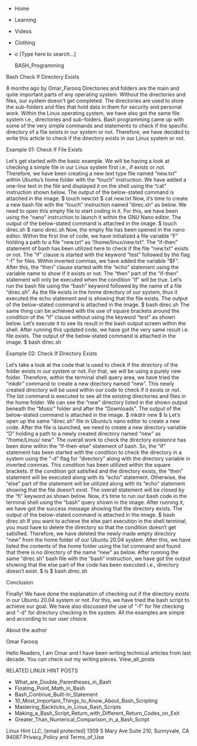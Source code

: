 





















































* Home
* Learning
* Videos
* Clothing
*
  o [Type here to search...]


   BASH_Programming


Bash Check If Directory Exists

8 months ago
by Omar_Farooq
Directories and folders are the main and quite important parts of any operating
system. Without the directories and files, our system doesn’t get completed.
The directories are used to store the sub-folders and files that hold data in
them for security and personal work. Within the Linux operating system, we have
also got the same file system i.e., directories and sub-folders. Bash
programming came up with some of the very simple commands and statements to
check if the specific directory of a file exists in our system or not.
Therefore, we have decided to write this article to check if the directory
exists in our Linux system or not.

Example 01: Check If File Exists

Let’s get started with the basic example. We will be having a look at checking
a simple file in our Linux system first i.e., if exists or not. Therefore, we
have been creating a new text type file named “new.txt” within Ubuntu’s home
folder with the “touch” instruction. We have added a one-line text in the file
and displayed it on the shell using the “cat” instruction shown below. The
output of the below-stated command is attached in the image.
$ touch new.txt
$ cat new.txt
Now, it’s time to create a new bash file with the “touch” instruction named
“direc.sh” as below. We need to open this empty file to start coding in it. For
this, we have been using the “nano” instruction to launch it within the GNU
Nano editor. The output of the below-stated command is attached in the image.
$ touch direc.sh
$ nano direc.sh
Now, the empty file has been opened in the nano editor. Within the first line
of code, we have initialized a file variable “F” holding a path to a file
“new.txt” as “/home/linux/new.txt”. The “if-then” statement of bash has been
utilized here to check if the file “new.txt” exists or not. The “if” clause is
started with the keyword “test” followed by the flag “-f” for files. Within
inverted commas, we have added the variable “$F”. After this, the “then” clause
started with the “echo” statement using the variable name to show if it exists
or not. The “then” part of the “if-then” statement will only be executed when
the condition “if” will be true.
Let’s run the bash file using the “bash” keyword followed by the name of a file
“direc.sh”. As the file exists in the home directory of our system, thus it
executed the echo statement and is showing that the file exists. The output of
the below-stated command is attached in the image.
$ bash direc.sh
The same thing can be achieved with the use of square brackets around the
condition of the “if” clause without using the keyword “test” as shown below.
Let’s execute it to see its result in the bash output screen within the shell.
After running this updated code, we have got the very same result i.e. file
exists. The output of the below-stated command is attached in the image.
$ bash direc.sh

Example 02: Check If Directory Exists

Let’s take a look at the code that is used to check if the directory of the
folder exists in our system or not. For that, we will be using a purely new
folder. Therefore, within the terminal shell query area, we have tried the
“mkdir” command to create a new directory named “new”. This newly created
directory will be used within our code to check if it exists or not. The list
command is executed to see all the existing directories and files in the home
folder. We can see the “new” directory listed in the shown output beneath the
“Music” folder and after the “Downloads”. The output of the below-stated
command is attached in the image.
$ mkdrir new
$ ls
Let’s open up the same “direc.sh” file in Ubuntu’s nano editor to create a new
code. After the file is launched, we need to create a new directory variable
“D” holding a path to a newly created directory named “new” as “/home/Linux/
new”. The overall work to check the directory existence has been done within
the “if-then-else” statement of bash. So, the “if” statement has been started
with the condition to check the directory in a system using the “-d” flag for
“directory” along with the directory variable in inverted commas. This
condition has been utilized within the square brackets. If the condition got
satisfied and the directory exists, the “then” statement will be executed along
with its “echo” statement. Otherwise, the “else” part of the statement will be
utilized along with its “echo” statement showing that the file doesn’t exist.
The overall statement will be closed by the “fi” keyword as shown below.
Now, it’s time to run our bash code in the terminal shell using the “bash”
query shown in the image. After running it, we have got the success message
showing that the directory exists. The output of the below-stated command is
attached in the image.
$ bash direc.sh
If you want to achieve the else part execution in the shell terminal, you must
have to delete the directory so that the condition doesn’t get satisfied.
Therefore, we have deleted the newly made empty directory “new” from the home
folder of our Ubuntu 20.04 system. After this, we have listed the contents of
the home folder using the list command and found that there is no directory of
the name “new” as below. After running the same “direc.sh” bash file with the
“bash” instruction, we have got the output showing that the else part of the
code has been executed i.e., directory doesn’t exist.
$ ls
$ bash direc.sh

Conclusion

Finally! We have done the explanation of checking out if the directory exists
in our Ubuntu 20.04 system or not. For this, we have tried the bash script to
achieve our goal. We have also discussed the use of “-f” for file checking and
“-d” for directory checking in the system. All the examples are simple and
according to our user choice.


About the author


Omar Farooq

Hello Readers, I am Omar and I have been writing technical articles from last
decade. You can check out my writing pieces.
View_all_posts

RELATED LINUX HINT POSTS


* What_are_Double_Parentheses_in_Bash
* Floating_Point_Math_in_Bash
* Bash_Continue_Built-In_Statement
* 10_Most_Important_Things_to_Know_About_Bash_Scripting
* Mastering_Backticks_in_Linux_Bash_Scripts
* Making_a_Bash_Script_Return_with_Different_Return_Codes_on_Exit
* Greater_Than_Numerical_Comparison_in_a_Bash_Script

Linux Hint LLC, [email protected]
1309 S Mary Ave Suite 210, Sunnyvale, CA 94087
 Privacy_Policy and Terms_of_Use
